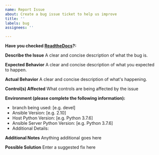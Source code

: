 ```yaml
---
name: Report Issue
about: Create a bug issue ticket to help us improve
title: ''
labels: bug
assignees: ''

---
```

**Have you checked [ReadtheDocs](https://ansible-lockdown.readthedocs.io/en/latest/)?:**

**Describe the Issue**
A clear and concise description of what the bug is.

**Expected Behavior**
A clear and concise description of what you expected to happen.

**Actual Behavior**
A clear and concise description of what's happening.

**Control(s) Affected**
What controls are being affected by the issue

**Environment (please complete the following information):**

- branch being used: [e.g. devel]
- Ansible Version: [e.g. 2.10]
- Host Python Version: [e.g. Python 3.7.6]
- Ansible Server Python Version: [e.g. Python 3.7.6]
- Additional Details:

**Additional Notes**
Anything additional goes here

**Possible Solution**
Enter a suggested fix here
